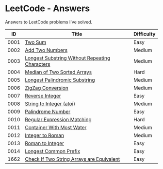 # LeetCode - Answers

Answers to LeetCode problems I've solved.

| ID   | Title                                                                                                                           | Difficulty |
| ---- | ------------------------------------------------------------------------------------------------------------------------------- | ---------- |
| 0001 | [Two Sum](https://leetcode.com/problems/two-sum/)                                                                               | Easy       |
| 0002 | [Add Two Numbers](https://leetcode.com/problems/add-two-numbers/)                                                               | Medium     |
| 0003 | [Longest Substring Without Repeating Characters](https://leetcode.com/problems/longest-substring-without-repeating-characters/) | Medium     |
| 0004 | [Median of Two Sorted Arrays](https://leetcode.com/problems/median-of-two-sorted-arrays/)                                       | Hard       |
| 0005 | [Longest Palindromic Substring](https://leetcode.com/problems/longest-palindromic-substring/)                                   | Medium     |
| 0006 | [ZigZag Conversion](https://leetcode.com/problems/zigzag-conversion/)                                                           | Medium     |
| 0007 | [Reverse Integer](https://leetcode.com/problems/reverse-integer/)                                                               | Easy       |
| 0008 | [String to Integer (atoi)](https://leetcode.com/problems/string-to-integer-atoi/)                                               | Medium     |
| 0009 | [Palindrome Number](https://leetcode.com/problems/palindrome-number/)                                                           | Easy       |
| 0010 | [Regular Expression Matching](https://leetcode.com/problems/regular-expression-matching/)                                       | Hard       |
| 0011 | [Container With Most Water](https://leetcode.com/problems/container-with-most-water/)                                           | Medium     |
| 0012 | [Integer to Roman](https://leetcode.com/problems/integer-to-roman/)                                                             | Medium     |
| 0013 | [Roman to Integer](https://leetcode.com/problems/roman-to-integer/)                                                             | Easy       |
| 0014 | [Longest Common Prefix](https://leetcode.com/problems/longest-common-prefix/)                                                   | Easy       |
| 1662 | [Check If Two String Arrays are Equivalent](https://leetcode.com/problems/check-if-two-string-arrays-are-equivalent/)           | Easy       |
